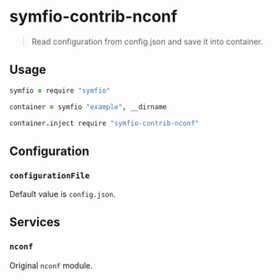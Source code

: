 # symfio-contrib-nconf

> Read configuration from config.json and save it into container.

## Usage

```coffee
symfio = require "symfio"

container = symfio "example", __dirname

container.inject require "symfio-contrib-nconf"
```

## Configuration

### `configurationFile`

Default value is `config.json`.

## Services

### `nconf`

Original `nconf` module.
